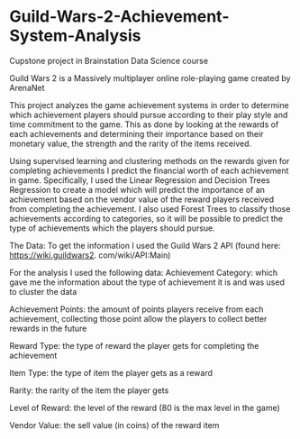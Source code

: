 # Guild-Wars-2-Achievement-System-Analysis
Cupstone project in Brainstation Data Science course

Guild Wars 2 is a Massively multiplayer online role-playing game created by ArenaNet

This project analyzes the game achievement systems in order to determine which achievement players 
should pursue according to their play style and time commitment to the game.
This as done by looking at the rewards of each achievements and determining their importance based on their 
monetary value, the strength and the rarity of the items received.

Using supervised learning and clustering methods on the rewards given for
completing achievements I predict the financial worth of each achievement in game.
Specifically, I used the Linear Regression and Decision Trees Regression to create a model which will predict 
the importance of an achievement based on the vendor value of the reward players received from completing
the achievement. I also used Forest Trees to classify those achievements according to categories, so it will be possible to predict
the type of achievements which the players should pursue.

The Data:
To get the information I used the Guild Wars 2 API (found here: https://wiki.guildwars2.
com/wiki/API:Main)

For the analysis I used the following data:
Achievement Category: which gave me the information about the type of achievement it is and was used to cluster the data

Achievement Points: the amount of points players receive from each achievement, collecting those point allow the players to
collect better rewards in the future

Reward Type: the type of reward the player gets for completing the achievement

Item Type: the type of item the player gets as a reward

Rarity: the rarity of the item the player gets

Level of Reward: the level of the reward (80 is the max level in the game)

Vendor Value: the sell value (in coins) of the reward item
